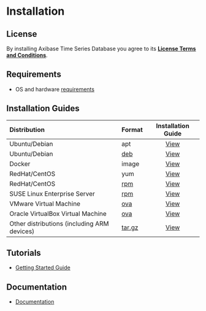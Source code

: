 # Installation

## License

By installing Axibase Time Series Database you agree to its **[License Terms and Conditions](https://axibase.com/wp-content/uploads/2014/12/ATSD-Community-Edition-Software-License.pdf)**.

## Requirements

* OS and hardware [requirements](/administration/requirements.md)

## Installation Guides

| **Distribution** | **Format** | **Installation Guide** |
| :--- | --- | :---: |
| Ubuntu/Debian | apt | [View](ubuntu-debian-apt.md)|
| Ubuntu/Debian  | [deb](https://axibase.com/public/atsd_ce_deb_latest.htm) | [View](ubuntu-debian-deb.md) |
| Docker | image | [View](docker.md)|
| RedHat/CentOS| yum | [View](redhat-centos-yum.md)|
| RedHat/CentOS| [rpm](https://axibase.com/public/atsd_ce_rpm_latest.htm) | [View](redhat-centos-rpm.md)|
| SUSE Linux Enterprise Server | [rpm](https://axibase.com/public/atsd_ce_rpm_latest.htm)   | [View](sles-rpm.md)|
| VMware Virtual Machine  | [ova](https://axibase.com/public/atsd_ce.ova)  | [View](vmware-esxi-server-vsphere.md)|
| Oracle VirtualBox Virtual Machine | [ova](https://axibase.com/public/atsd_ce.ova)  | [View](virtualbox.md)|
| Other distributions (including ARM devices) | [tar.gz](https://axibase.com/public/atsd_ce_distrib_latest.htm) | [View](other-distributions.md)|

## Tutorials

* [Getting Started Guide](/tutorials/getting-started.md)

## Documentation

* [Documentation](/README.md#axibase-time-series-database-documentation)
